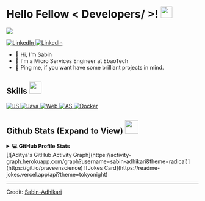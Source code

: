 <h1> Hello Fellow < Developers/ >! <img src = "https://raw.githubusercontent.com/MartinHeinz/MartinHeinz/master/wave.gif" width = 30px> </h1>
<p align='center'>
</p>

<p>
  <a href="https://github.com/DenverCoder1/readme-typing-svg"><img src="https://readme-typing-svg.herokuapp.com?&font=IBM+Plex+Sans&color=abcdef&size=20&lines=Welcome+to+my+GitHub+Profile!;I'm+a+MicroServices+Engineer;I'm+a+Software+engineer" /></a>
</p>

   <a href="https://www.linkedin.com/in/sabin-adhikari-37b95b18b" target="_blank">
    <img alt="LinkedIn" src="https://img.shields.io/badge/LinkedIn-0077B5?style=for-the-badge&logo=linkedin&logoColor=white">
  </a>   
   <a href="https://twitter.com/sabeenofficial" target="_blank">
    <img alt="LinkedIn" src="https://img.shields.io/twitter/follow/sabeenofficial?style=for-the-badge">
  </a>  
  
- 👋 Hi, I’m Sabin
- 💼 I'm a Micro Services Engineer at EbaoTech
- 💬 Ping me, if you want have some brilliant projects in mind.

<h2> Skills <img src = "https://media2.giphy.com/media/QssGEmpkyEOhBCb7e1/giphy.gif?cid=ecf05e47a0n3gi1bfqntqmob8g9aid1oyj2wr3ds3mg700bl&rid=giphy.gif" width = 32px> </h2>
    <a href="https://www.javascript.com/"><img alt="JS" src="https://img.shields.io/badge/Javascript-NodeJs%2C%20Angular%2C%20Vanilla-success?style=for-the-badge&logo=javacript">
  </a>
 <a href="https://www.java.com" target="_blank"> 
    <img alt="Java" src="https://img.shields.io/badge/Java-ED8B00?style=for-the-badge&logo=java&logoColor=white">
  </a>
  <a href="#"><img alt="Web" src="https://img.shields.io/badge/HTML%2BCSS-%3C%2F%3E-blueviolet?style=for-the-badge&logo=html&logoColor=white">
    </a>
    <a href="https://developer.android.com/studio">
      <img alt="AS" src="https://img.shields.io/badge/Android%20Studio-Apps-ff69b4?style=for-the-badge&logo=javacript">
    </a>
 <a href="https://www.docker.com/"><img alt="Docker" src="https://img.shields.io/badge/Docker-2CA5E0?style=for-the-badge&logo=docker&logoColor=white"></a> 
<h2> Github Stats (Expand to View) <img src = "https://i.pinimg.com/originals/65/c4/f4/65c4f452571be1261e9c623f7da488ac.gif" width = 35px> </h2>

<details> 
  <summary><b>💻 GitHub Profile Stats</b></summary>
  <br/>
  <p align="center">
    <a href="https://github.com/anuraghazra/github-readme-stats"><img alt="Sabin's Github Stats" src="https://github-readme-stats.vercel.app/api?username=sabin-adhikari&show_icons=true&count_private=true&theme=algolia" height="192px"/></a>
<br/>
  &nbsp;
	
  <br/>
  </p>
	https://activity-graph.herokuapp.com/graph?username=sabin-adhikari&theme=tokyonight
</details>
[![Aditya's GitHub Activity Graph](https://activity-graph.herokuapp.com/graph?username=sabin-adhikari&theme=radical)](https://git.io/praveenscience)
![Jokes Card](https://readme-jokes.vercel.app/api?theme=tokyonight)

----------------------------------------------------------------------
Credit: [Sabin-Adhikari](https://github.com/sabin-adhikari)

